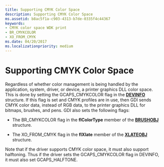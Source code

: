 ```yaml
---
title: Supporting CMYK Color Space
description: Supporting CMYK Color Space
ms.assetid: b8ac5f1a-c903-4313-b7de-0335f4c44367
keywords:
- CMYK color space WDK print
- BR_CMYKCOLOR
- XO_FROM_CMYK
ms.date: 04/20/2017
ms.localizationpriority: medium
---
```


# Supporting CMYK Color Space





Regardless of whether color management is being handled by the application, system, driver, or device, a printer graphics DLL color space. This is done by setting the GCAPS\_CMYKCOLOR flag in the [**DEVINFO**](https://msdn.microsoft.com/library/windows/hardware/ff552835) structure. If this flag is set and CMYK profiles are in use, then GDI sends CMYK color data, instead of RGB data, to the printer graphics DLL for bitmaps, brushes, and pens. GDI also sets the following flags:

-   The BR\_CMYKCOLOR flag in the **flColorType** member of the [**BRUSHOBJ**](https://msdn.microsoft.com/library/windows/hardware/ff538261) structure.

-   The XO\_FROM\_CMYK flag in the **flXlate** member of the [**XLATEOBJ**](https://msdn.microsoft.com/library/windows/hardware/ff570634) structure.

Note that if the driver supports CMYK color space, it must also support halftoning. Thus if the driver sets the GCAPS\_CMYKCOLOR flag in DEVINFO, it must also set GCAPS\_HALFTONE.

 

 




